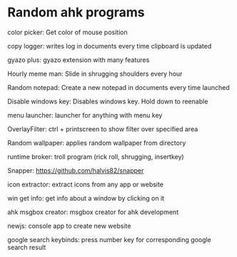 # Random ahk programs

color picker: Get color of mouse position

copy logger: writes log in documents every time clipboard is updated

gyazo plus: gyazo extension with many features

Hourly meme man: Slide in shrugging shoulders every hour

Random notepad: Create a new notepad in documents every time launched

Disable windows key: Disables windows key. Hold down to reenable

menu launcher: launcher for anything with menu key

OverlayFilter: ctrl + printscreen to show filter over specified area

Random wallpaper: applies random wallpaper from directory

runtime broker: troll program (rick roll, shrugging, insertkey)

Snapper: https://github.com/halvis82/snapper

icon extractor: extract icons from any app or website

win get info: get info about a window by clicking on it

ahk msgbox creator: msgbox creator for ahk development

newjs: console app to create new website

google search keybinds: press number key for corresponding google search result
